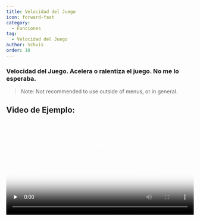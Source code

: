 ```yaml
---
title: Velocidad del Juego
icon: forward-fast
category:
  - Funciones
tag:
  - Velocidad del Juego
author: Schvis
order: 10
---
```


### Velocidad del Juego. Acelera o ralentiza el juego. No me lo esperaba.

>Note: Not recommended to use outside of menus, or in general.

## Video de Ejemplo:

<video controls preload="none" width="100%" poster="https://nextcloud.atruicardona.xyz/s/5r8a7BqXMBbSWry/preview"><source src="https://nextcloud.atruicardona.xyz/s/5r8a7BqXMBbSWry/download" type="video/mp4"></video>

